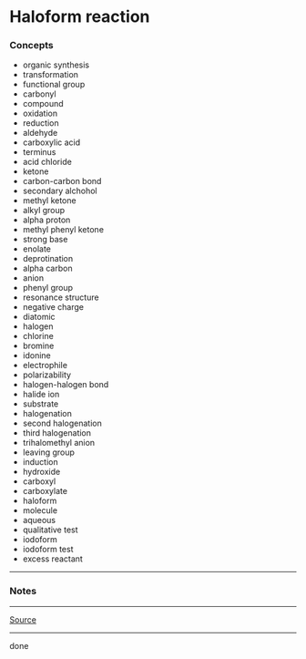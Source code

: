 # Haloform reaction

### Concepts

- organic synthesis
- transformation
- functional group
- carbonyl
- compound
- oxidation
- reduction
- aldehyde
- carboxylic acid
- terminus
- acid chloride
- ketone
- carbon-carbon bond
- secondary alchohol
- methyl ketone
- alkyl group
- alpha proton
- methyl phenyl ketone
- strong base
- enolate
- deprotination
- alpha carbon
- anion
- phenyl group
- resonance structure
- negative charge
- diatomic
- halogen
- chlorine
- bromine
- idonine
- electrophile
- polarizability
- halogen-halogen bond
- halide ion
- substrate
- halogenation
- second halogenation
- third halogenation
- trihalomethyl anion
- leaving group
- induction
- hydroxide
- carboxyl
- carboxylate
- haloform
- molecule
- aqueous
- qualitative test
- iodoform
- iodoform test
- excess reactant

---

### Notes

---

[Source](https://youtu.be/Y2dx5ngLimU)

---

done